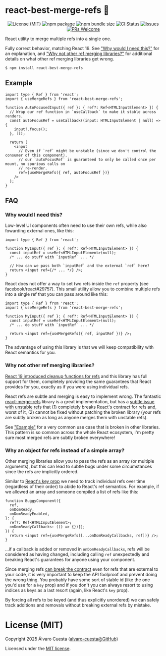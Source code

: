 # react-best-merge-refs 🔗

<p align="center">
  <a href="./LICENSE">
    <img src="https://img.shields.io/github/license/alvaro-cuesta/react-best-merge-refs" alt="License (MIT)" /></a>
  <a href="https://www.npmjs.com/package/react-best-merge-refs">
    <img src="https://img.shields.io/npm/v/react-best-merge-refs/latest.svg" alt="npm package" /></a>
  <a href="https://bundlephobia.com/package/react-best-merge-refs">
    <img src="https://img.shields.io/bundlephobia/minzip/react-best-merge-refs" alt="npm bundle size" /></a>
  <a href="https://github.com/alvaro-cuesta/react-best-merge-refs/actions/workflows/ci.yml">
    <img src="https://github.com/alvaro-cuesta/react-best-merge-refs/actions/workflows/ci.yml/badge.svg" alt="CI Status" /></a>
  <a href="https://github.com/alvaro-cuesta/react-best-merge-refs/issues">
    <img src="https://img.shields.io/github/issues/alvaro-cuesta/react-best-merge-refs" alt="Issues" /></a>
  <a href="https://github.com/alvaro-cuesta/react-best-merge-refs/fork">
    <img src="https://img.shields.io/badge/PRs-welcome-brightgreen.svg" alt="PRs Welcome" /></a>
</p>

React utility to merge multiple refs into a single one.

Fully correct behavior, matching React 19. See ["Why would I need this?"](#why-would-i-need-this) for an explanation,
and ["Why not other ref merging libraries?"](#why-not-other-ref-merging-libraries) for additional details on what other
ref merging libraries get wrong.

```console
$ npm install react-best-merge-refs
```

## Example

```tsx
import type { Ref } from 'react';
import { useMergeRefs } from 'react-best-merge-refs';

function AutoFocusedInput({ ref }: { ref?: Ref<HTMLInputElement> }) {
  // Wrap our ref function in `useCallback` to make it stable across renders.
  const autoFocusRef = useCallback((input: HTMLInputElement | null) => {
    input?.focus();
  }, []);

  return (
    <input
      // Even if `ref` might be unstable (since we don't control the consumer of this component),
      // our `autoFocusRef` is guaranteed to only be called once per mount, no spurious calls on
      // re-render.
      ref={useMergeRefs({ ref, autoFocusRef })}
    />
  );
}
```

## FAQ

### Why would I need this?

Low-level UI components often need to use their own refs, while also fowarding external ones, like this:

```tsx
import type { Ref } from 'react';

function MyInput({ ref }: { ref?: Ref<HTMLInputElement> }) {
  const inputRef = useRef<HTMLInputElement>(null);
  /* ... do stuff with `inputRef` ... */

  // How can we pass both `inputRef` and the external `ref` here?
  return <input ref={/* ... */} />;
}
```

React does not offer a way to set two refs inside the `ref` property (see facebook/react#29757). This small utility
allow you to combine multiple refs into a single ref that you can pass around like this:

```tsx
import type { Ref } from 'react';
import { useMergeRefs } from 'react-best-merge-refs';

function MyInput({ ref }: { ref?: Ref<HTMLInputElement> }) {
  const inputRef = useRef<HTMLInputElement>(null);
  /* ... do stuff with `inputRef` ... */

  return <input ref={useMergeRefs({ ref, inputRef })} />;
}
```

The advantage of using this library is that we will keep compatibility with React semantics for you.

### Why not other ref merging libraries?

[React 19 introduced cleanup functions for refs](https://react.dev/blog/2024/12/05/react-19#cleanup-functions-for-refs)
and this library has full support for them, completely providing the same guarantees that React provides for you,
exactly as if you were using individual refs.

React refs are subtle and merging is easy to implement wrong. The fantastic
[react-merge-refs](https://github.com/gregberge/react-merge-refs/) library is a great implementation, but has a
[subtle issue with unstable refs](https://github.com/gregberge/react-merge-refs/issues/42) that (1) completely breaks
React's contract for refs and, worst of it, (2) cannot be fixed without patching the broken library (your refs are
subtly broken as long as anyone merges them with unstable refs).

See ["Example"](#example) for a very common use case that is broken in other libraries. This pattern is so common across
the whole React ecosystem, I'm pretty sure most merged refs are subtly broken everywhere!

### Why an object for refs instead of a simple array?

Other merging libraries allow you to pass the refs as an array (or multiple arguments), but this can lead to subtle bugs
under some circumstances since the refs are implicitly ordered.

Similar to [React's key prop](https://react.dev/learn/rendering-lists#keeping-list-items-in-order-with-key) we need to
track individual refs over time (regardless of their order) to abide to React's ref semantics. For example, if we
allowed an array and someone compiled a list of refs like this:

```tsx
function BuggyComponent({
  ref,
  onDomReady,
  onDomReadyEnabled,
}: {
  ref?: Ref<HTMLInputElement>;
  onDomReadyCallbacks: (() => {})[];
}) {
  return <input ref={useMergeRefs([...onDomReadyCallbacks, ref])} />;
}
```

...if a callback is added or removed in `onDomReadyCallbacks`, refs will be considered as having changed, including
calling `ref` unexpectedly and breaking React's guarantees for anyone using your component.

Since merging refs [can break the contract](#why-not-other-ref-merging-libraries) even for refs that are external to
your code, it is very important to keep the API foolproof and prevent doing the wrong thing. You probably have some sort
of stable id (like the one you'd use for a `key` prop) and if you don't you can always resort to using indices as keys
as a last resort (again, like React's `key` prop).

By forcing all refs to be keyed (and thus explicitly unordered) we can safely track additions and removals without
breaking external refs by mistake.

# License (MIT)

Copyright 2025 Álvaro Cuesta ([alvaro-cuesta@GitHub](https://github.com/alvaro-cuesta/))

Licensed under the [MIT license](./LICENSE).
